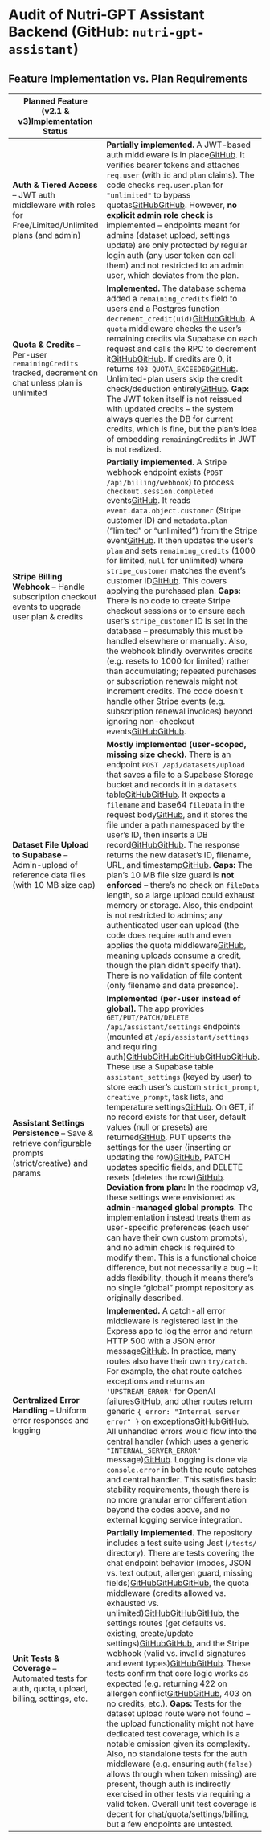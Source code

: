 # Audit of Nutri‑GPT Assistant Backend (GitHub: `nutri-gpt-assistant`)

## Feature Implementation vs. Plan Requirements

| **Planned Feature (v2.1 & v3)Implementation Status**                                                   |                                                                                                                                                                                                                                                                                                                                                                                                                                                                                                                                                                                                                                                                                                                                                                                                                                                                                                                                                                                                                                                                                                                                                                                                                                                                                                                                                                                                                                                                                                                                                                                                                                                                                                                                                                                                                                                                                                                                                                                                                                                                                                                                                                                                                                                                                                                                                                                                                                                                                                                                                                                                                                                                                                                                          |
| ------------------------------------------------------------------------------------------------------ | ---------------------------------------------------------------------------------------------------------------------------------------------------------------------------------------------------------------------------------------------------------------------------------------------------------------------------------------------------------------------------------------------------------------------------------------------------------------------------------------------------------------------------------------------------------------------------------------------------------------------------------------------------------------------------------------------------------------------------------------------------------------------------------------------------------------------------------------------------------------------------------------------------------------------------------------------------------------------------------------------------------------------------------------------------------------------------------------------------------------------------------------------------------------------------------------------------------------------------------------------------------------------------------------------------------------------------------------------------------------------------------------------------------------------------------------------------------------------------------------------------------------------------------------------------------------------------------------------------------------------------------------------------------------------------------------------------------------------------------------------------------------------------------------------------------------------------------------------------------------------------------------------------------------------------------------------------------------------------------------------------------------------------------------------------------------------------------------------------------------------------------------------------------------------------------------------------------------------------------------------------------------------------------------------------------------------------------------------------------------------------------------------------------------------------------------------------------------------------------------------------------------------------------------------------------------------------------------------------------------------------------------------------------------------------------------------------------------------------------------- |
| **Auth & Tiered Access** – JWT auth middleware with roles for Free/Limited/Unlimited plans (and admin) | **Partially implemented.** A JWT-based auth middleware is in place[GitHub](https://github.com/nutri-org/nutri-gpt-assistant/blob/e5bb499f52e6ab9179aa8aa5b305e52572740b42/middleware/auth.js#L4-L12). It verifies bearer tokens and attaches `req.user` (with `id` and `plan` claims). The code checks `req.user.plan` for `"unlimited"` to bypass quotas[GitHub](https://github.com/nutri-org/nutri-gpt-assistant/blob/e5bb499f52e6ab9179aa8aa5b305e52572740b42/middleware/quota.js#L5-L13)[GitHub](https://github.com/nutri-org/nutri-gpt-assistant/blob/e5bb499f52e6ab9179aa8aa5b305e52572740b42/middleware/quota.js#L14-L22). However, **no explicit admin role check** is implemented – endpoints meant for admins (dataset upload, settings update) are only protected by regular login auth (any user token can call them) and not restricted to an admin user, which deviates from the plan.                                                                                                                                                                                                                                                                                                                                                                                                                                                                                                                                                                                                                                                                                                                                                                                                                                                                                                                                                                                                                                                                                                                                                                                                                                                                                                                                                                                                                                                                                                                                                                                                                                                                                                                                                                                                                                     |
| **Quota & Credits** – Per-user `remainingCredits` tracked, decrement on chat unless plan is unlimited  | **Implemented.** The database schema added a `remaining_credits` field to users and a Postgres function `decrement_credit(uid)`[GitHub](https://github.com/nutri-org/nutri-gpt-assistant/blob/e5bb499f52e6ab9179aa8aa5b305e52572740b42/db/migrations/20250730_r1.sql#L2-L10)[GitHub](https://github.com/nutri-org/nutri-gpt-assistant/blob/e5bb499f52e6ab9179aa8aa5b305e52572740b42/db/migrations/20250730_r1.sql#L26-L35). A `quota` middleware checks the user’s remaining credits via Supabase on each request and calls the RPC to decrement it[GitHub](https://github.com/nutri-org/nutri-gpt-assistant/blob/e5bb499f52e6ab9179aa8aa5b305e52572740b42/middleware/quota.js#L9-L18)[GitHub](https://github.com/nutri-org/nutri-gpt-assistant/blob/e5bb499f52e6ab9179aa8aa5b305e52572740b42/middleware/quota.js#L19-L23). If credits are 0, it returns `403 QUOTA_EXCEEDED`[GitHub](https://github.com/nutri-org/nutri-gpt-assistant/blob/e5bb499f52e6ab9179aa8aa5b305e52572740b42/middleware/quota.js#L14-L22). Unlimited-plan users skip the credit check/deduction entirely[GitHub](https://github.com/nutri-org/nutri-gpt-assistant/blob/e5bb499f52e6ab9179aa8aa5b305e52572740b42/middleware/quota.js#L5-L12). **Gap:** The JWT token itself is not reissued with updated credits – the system always queries the DB for current credits, which is fine, but the plan’s idea of embedding `remainingCredits` in JWT is not realized.                                                                                                                                                                                                                                                                                                                                                                                                                                                                                                                                                                                                                                                                                                                                                                                                                                                                                                                                                                                                                                                                                                                                                                                                                                                                                               |
| **Stripe Billing Webhook** – Handle subscription checkout events to upgrade user plan & credits        | **Partially implemented.** A Stripe webhook endpoint exists (`POST /api/billing/webhook`) to process `checkout.session.completed` events[GitHub](https://github.com/nutri-org/nutri-gpt-assistant/blob/e5bb499f52e6ab9179aa8aa5b305e52572740b42/server/routes/billing.js#L12-L20). It reads `event.data.object.customer` (Stripe customer ID) and `metadata.plan` (“limited” or “unlimited”) from the Stripe event[GitHub](https://github.com/nutri-org/nutri-gpt-assistant/blob/e5bb499f52e6ab9179aa8aa5b305e52572740b42/server/routes/billing.js#L19-L26). It then updates the user’s `plan` and sets `remaining_credits` (1000 for limited, `null` for unlimited) where `stripe_customer` matches the event’s customer ID[GitHub](https://github.com/nutri-org/nutri-gpt-assistant/blob/e5bb499f52e6ab9179aa8aa5b305e52572740b42/server/routes/billing.js#L19-L27). This covers applying the purchased plan. **Gaps:** There is no code to create Stripe checkout sessions or to ensure each user’s `stripe_customer` ID is set in the database – presumably this must be handled elsewhere or manually. Also, the webhook blindly overwrites credits (e.g. resets to 1000 for limited) rather than accumulating; repeated purchases or subscription renewals might not increment credits. The code doesn’t handle other Stripe events (e.g. subscription renewal invoices) beyond ignoring non-checkout events[GitHub](https://github.com/nutri-org/nutri-gpt-assistant/blob/e5bb499f52e6ab9179aa8aa5b305e52572740b42/tests/billing.test.js#L101-L108)[GitHub](https://github.com/nutri-org/nutri-gpt-assistant/blob/e5bb499f52e6ab9179aa8aa5b305e52572740b42/tests/billing.test.js#L109-L116).                                                                                                                                                                                                                                                                                                                                                                                                                                                                                                                                                                                                                                                                                                                                                                                                                                                                                                                                                                                                                                      |
| **Dataset File Upload to Supabase** – Admin-upload of reference data files (with 10 MB size cap)       | **Mostly implemented (user-scoped, missing size check).** There is an endpoint `POST /api/datasets/upload` that saves a file to a Supabase Storage bucket and records it in a `datasets` table[GitHub](https://github.com/nutri-org/nutri-gpt-assistant/blob/e5bb499f52e6ab9179aa8aa5b305e52572740b42/server/routes/datasets.js#L26-L35)[GitHub](https://github.com/nutri-org/nutri-gpt-assistant/blob/e5bb499f52e6ab9179aa8aa5b305e52572740b42/server/routes/datasets.js#L43-L51). It expects a `filename` and base64 `fileData` in the request body[GitHub](https://github.com/nutri-org/nutri-gpt-assistant/blob/e5bb499f52e6ab9179aa8aa5b305e52572740b42/server/routes/datasets.js#L14-L22), and it stores the file under a path namespaced by the user’s ID, then inserts a DB record[GitHub](https://github.com/nutri-org/nutri-gpt-assistant/blob/e5bb499f52e6ab9179aa8aa5b305e52572740b42/server/routes/datasets.js#L22-L30)[GitHub](https://github.com/nutri-org/nutri-gpt-assistant/blob/e5bb499f52e6ab9179aa8aa5b305e52572740b42/server/routes/datasets.js#L43-L51). The response returns the new dataset’s ID, filename, URL, and timestamp[GitHub](https://github.com/nutri-org/nutri-gpt-assistant/blob/e5bb499f52e6ab9179aa8aa5b305e52572740b42/server/routes/datasets.js#L54-L63). **Gaps:** The plan’s 10 MB file size guard is **not enforced** – there’s no check on `fileData` length, so a large upload could exhaust memory or storage. Also, this endpoint is not restricted to admins; any authenticated user can upload (the code does require auth and even applies the quota middleware[GitHub](https://github.com/nutri-org/nutri-gpt-assistant/blob/e5bb499f52e6ab9179aa8aa5b305e52572740b42/server/routes/datasets.js#L13-L21), meaning uploads consume a credit, though the plan didn’t specify that). There is no validation of file content (only filename and data presence).                                                                                                                                                                                                                                                                                                                                                                                                                                                                                                                                                                                                                                                                                                                                                                                                                          |
| **Assistant Settings Persistence** – Save & retrieve configurable prompts (strict/creative) and params | **Implemented (per-user instead of global).** The app provides `GET/PUT/PATCH/DELETE /api/assistant/settings` endpoints (mounted at `/api/assistant/settings` and requiring auth)[GitHub](https://github.com/nutri-org/nutri-gpt-assistant/blob/e5bb499f52e6ab9179aa8aa5b305e52572740b42/server/server.js#L25-L27)[GitHub](https://github.com/nutri-org/nutri-gpt-assistant/blob/e5bb499f52e6ab9179aa8aa5b305e52572740b42/server/routes/settings.js#L12-L20)[GitHub](https://github.com/nutri-org/nutri-gpt-assistant/blob/e5bb499f52e6ab9179aa8aa5b305e52572740b42/server/routes/settings.js#L43-L51)[GitHub](https://github.com/nutri-org/nutri-gpt-assistant/blob/e5bb499f52e6ab9179aa8aa5b305e52572740b42/server/routes/settings.js#L81-L89)[GitHub](https://github.com/nutri-org/nutri-gpt-assistant/blob/e5bb499f52e6ab9179aa8aa5b305e52572740b42/server/routes/settings.js#L109-L117). These use a Supabase table `assistant_settings` (keyed by user) to store each user’s custom `strict_prompt`, `creative_prompt`, task lists, and temperature settings[GitHub](https://github.com/nutri-org/nutri-gpt-assistant/blob/e5bb499f52e6ab9179aa8aa5b305e52572740b42/db/migrations/20250730_r1.sql#L14-L23). On GET, if no record exists for that user, default values (null or presets) are returned[GitHub](https://github.com/nutri-org/nutri-gpt-assistant/blob/e5bb499f52e6ab9179aa8aa5b305e52572740b42/server/routes/settings.js#L25-L34). PUT upserts the settings for the user (inserting or updating the row)[GitHub](https://github.com/nutri-org/nutri-gpt-assistant/blob/e5bb499f52e6ab9179aa8aa5b305e52572740b42/server/routes/settings.js#L64-L73), PATCH updates specific fields, and DELETE resets (deletes the row)[GitHub](https://github.com/nutri-org/nutri-gpt-assistant/blob/e5bb499f52e6ab9179aa8aa5b305e52572740b42/server/routes/settings.js#L110-L119). **Deviation from plan:** In the roadmap v3, these settings were envisioned as **admin-managed global prompts**. The implementation instead treats them as user-specific preferences (each user can have their own custom prompts), and no admin check is required to modify them. This is a functional choice difference, but not necessarily a bug – it adds flexibility, though it means there’s no single “global” prompt repository as originally described.                                                                                                                                                                                                                                                                                                                                                                                  |
| **Centralized Error Handling** – Uniform error responses and logging                                   | **Implemented.** A catch-all error middleware is registered last in the Express app to log the error and return HTTP 500 with a JSON error message[GitHub](https://github.com/nutri-org/nutri-gpt-assistant/blob/e5bb499f52e6ab9179aa8aa5b305e52572740b42/server/server.js#L29-L33). In practice, many routes also have their own `try/catch`. For example, the chat route catches exceptions and returns an `'UPSTREAM_ERROR'` for OpenAI failures[GitHub](https://github.com/nutri-org/nutri-gpt-assistant/blob/e5bb499f52e6ab9179aa8aa5b305e52572740b42/server/routes/chat.js#L46-L55), and other routes return generic `{ error: "Internal server error" }` on exceptions[GitHub](https://github.com/nutri-org/nutri-gpt-assistant/blob/e5bb499f52e6ab9179aa8aa5b305e52572740b42/server/routes/datasets.js#L66-L73)[GitHub](https://github.com/nutri-org/nutri-gpt-assistant/blob/e5bb499f52e6ab9179aa8aa5b305e52572740b42/server/routes/settings.js#L76-L84). All unhandled errors would flow into the central handler (which uses a generic `"INTERNAL_SERVER_ERROR"` message)[GitHub](https://github.com/nutri-org/nutri-gpt-assistant/blob/e5bb499f52e6ab9179aa8aa5b305e52572740b42/server/server.js#L29-L33). Logging is done via `console.error` in both the route catches and central handler. This satisfies basic stability requirements, though there is no more granular error differentiation beyond the codes above, and no external logging service integration.                                                                                                                                                                                                                                                                                                                                                                                                                                                                                                                                                                                                                                                                                                                                                                                                                                                                                                                                                                                                                                                                                                                                                                                                                                                       |
| **Unit Tests & Coverage** – Automated tests for auth, quota, upload, billing, settings, etc.           | **Partially implemented.** The repository includes a test suite using Jest (`/tests/` directory). There are tests covering the chat endpoint behavior (modes, JSON vs. text output, allergen guard, missing fields)[GitHub](https://github.com/nutri-org/nutri-gpt-assistant/blob/e5bb499f52e6ab9179aa8aa5b305e52572740b42/tests/chat.test.js#L36-L45)[GitHub](https://github.com/nutri-org/nutri-gpt-assistant/blob/e5bb499f52e6ab9179aa8aa5b305e52572740b42/tests/chat.test.js#L88-L96)[GitHub](https://github.com/nutri-org/nutri-gpt-assistant/blob/e5bb499f52e6ab9179aa8aa5b305e52572740b42/tests/chat.test.js#L159-L168), the quota middleware (credits allowed vs. exhausted vs. unlimited)[GitHub](https://github.com/nutri-org/nutri-gpt-assistant/blob/e5bb499f52e6ab9179aa8aa5b305e52572740b42/tests/quota.test.js#L56-L64)[GitHub](https://github.com/nutri-org/nutri-gpt-assistant/blob/e5bb499f52e6ab9179aa8aa5b305e52572740b42/tests/quota.test.js#L70-L79)[GitHub](https://github.com/nutri-org/nutri-gpt-assistant/blob/e5bb499f52e6ab9179aa8aa5b305e52572740b42/tests/quota.test.js#L81-L89), the settings routes (get defaults vs. existing, create/update settings)[GitHub](https://github.com/nutri-org/nutri-gpt-assistant/blob/e5bb499f52e6ab9179aa8aa5b305e52572740b42/tests/settings.test.js#L81-L90)[GitHub](https://github.com/nutri-org/nutri-gpt-assistant/blob/e5bb499f52e6ab9179aa8aa5b305e52572740b42/tests/settings.test.js#L116-L125), and the Stripe webhook (valid vs. invalid signatures and event types)[GitHub](https://github.com/nutri-org/nutri-gpt-assistant/blob/e5bb499f52e6ab9179aa8aa5b305e52572740b42/tests/billing.test.js#L63-L71)[GitHub](https://github.com/nutri-org/nutri-gpt-assistant/blob/e5bb499f52e6ab9179aa8aa5b305e52572740b42/tests/billing.test.js#L101-L108). These tests confirm that core logic works as expected (e.g. returning 422 on allergen conflict[GitHub](https://github.com/nutri-org/nutri-gpt-assistant/blob/e5bb499f52e6ab9179aa8aa5b305e52572740b42/tests/chat.test.js#L98-L106)[GitHub](https://github.com/nutri-org/nutri-gpt-assistant/blob/e5bb499f52e6ab9179aa8aa5b305e52572740b42/tests/chat.test.js#L112-L116), 403 on no credits, etc.). **Gaps:** Tests for the dataset upload route were not found – the upload functionality might not have dedicated test coverage, which is a notable omission given its complexity. Also, no standalone tests for the auth middleware (e.g. ensuring `auth(false)` allows through when token missing) are present, though auth is indirectly exercised in other tests via requiring a valid token. Overall unit test coverage is decent for chat/quota/settings/billing, but a few endpoints are untested. |
